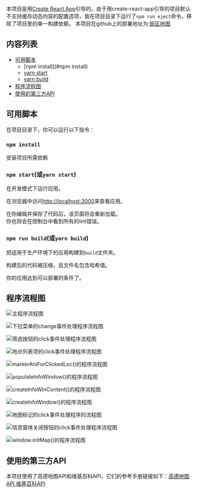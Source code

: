 本项目是用[Create React App](https://github.com/facebookincubator/create-react-app)引导的。由于用create-react-app引导的项目默认不支持缓存动态内容的配置选项，我在项目目录下运行了`npm run eject`命令，移除了项目里的单一构建依赖。
本项目在github上的部署地址为:[街区地图](https://danglisheng.github.io/neighborhood_map/)
## 内容列表

- [可用脚本](#可用脚本)
  - [npm install](#npm install)
  - [yarn start](#yarn-start)
  - [yarn build](#yarn-build)
- [程序流程图](#程序流程图)
- [使用的第三方API](#使用的第三方API)


## 可用脚本

在项目目录下，你可以运行以下指令：
### `npm install`
安装项目所需依赖
### `npm start`(或`yarn start`)

在开发模式下运行应用。<br>

在浏览器中访问[http://localhost:3000](http://localhost:3000)来查看应用。

在你编辑并保存了代码后，该页面将会重新加载。
<br>
你也将会在控制台中看到所有的lint错误。

### `npm run build`(或`yarn build`)

把适用于生产环境下的应用构建到`build`文件夹。<br>

构建后的代码被压缩，且文件名包含哈希值。<br>

你的应用达到可以部署的条件了。

## 程序流程图
![主程序流程图](https://github.com/danglisheng/neighborhood_map/raw/master/program_flow_chart/%E4%B8%BB%E7%A8%8B%E5%BA%8F%E6%B5%81%E7%A8%8B%E5%9B%BE.png)

![下拉菜单的change事件处理程序流程图](https://github.com/danglisheng/neighborhood_map/raw/master/program_flow_chart/%E4%B8%8B%E6%8B%89%E8%8F%9C%E5%8D%95%E7%9A%84change%E4%BA%8B%E4%BB%B6%E5%A4%84%E7%90%86%E7%A8%8B%E5%BA%8F%E6%B5%81%E7%A8%8B%E5%9B%BE.png)

![筛选按钮的click事件处理程序流程图](https://github.com/danglisheng/neighborhood_map/raw/master/program_flow_chart/%E7%AD%9B%E9%80%89%E6%8C%89%E9%92%AE%E7%9A%84click%E4%BA%8B%E4%BB%B6%E5%A4%84%E7%90%86%E7%A8%8B%E5%BA%8F%E6%B5%81%E7%A8%8B%E5%9B%BE%20.png)

![地点列表项的click事件处理程序流程图](https://github.com/danglisheng/neighborhood_map/raw/master/program_flow_chart/%E5%9C%B0%E7%82%B9%E5%88%97%E8%A1%A8%E9%A1%B9%E7%9A%84click%E4%BA%8B%E4%BB%B6%E5%A4%84%E7%90%86%E7%A8%8B%E5%BA%8F%E6%B5%81%E7%A8%8B%E5%9B%BE.png)

![markerAniForClickedLoc()的程序流程图](https://github.com/danglisheng/neighborhood_map/raw/master/program_flow_chart/markerAniForClickedLoc()%E7%9A%84%E7%A8%8B%E5%BA%8F%E6%B5%81%E7%A8%8B%E5%9B%BE.png)

![populateInfoWindow()的程序流程图](https://github.com/danglisheng/neighborhood_map/raw/master/program_flow_chart/populateInfoWindow()%E7%9A%84%E7%A8%8B%E5%BA%8F%E6%B5%81%E7%A8%8B%E5%9B%BE.png)

![createInfoWinContent()的程序流程图](https://github.com/danglisheng/neighborhood_map/raw/master/program_flow_chart/createInfoWinContent()%E7%9A%84%E7%A8%8B%E5%BA%8F%E6%B5%81%E7%A8%8B%E5%9B%BE.png)

![createInfoWindow()的程序流程图](https://github.com/danglisheng/neighborhood_map/raw/master/program_flow_chart/createInfoWindow()%E7%9A%84%E7%A8%8B%E5%BA%8F%E6%B5%81%E7%A8%8B%E5%9B%BE.png)

![地图标记的click事件处理程序的流程图](https://github.com/danglisheng/neighborhood_map/raw/master/program_flow_chart/%E5%9C%B0%E5%9B%BE%E6%A0%87%E8%AE%B0%E7%9A%84click%E4%BA%8B%E4%BB%B6%E5%A4%84%E7%90%86%E7%A8%8B%E5%BA%8F%E7%9A%84%E6%B5%81%E7%A8%8B%E5%9B%BE.png)

![信息窗体关闭按钮的click事件处理程序流程图](https://github.com/danglisheng/neighborhood_map/raw/master/program_flow_chart/%E4%BF%A1%E6%81%AF%E7%AA%97%E4%BD%93%E5%85%B3%E9%97%AD%E6%8C%89%E9%92%AE%E7%9A%84click%E4%BA%8B%E4%BB%B6%E5%A4%84%E7%90%86%E7%A8%8B%E5%BA%8F%E6%B5%81%E7%A8%8B%E5%9B%BE.png)

![window.initMap()的程序流程图](https://github.com/danglisheng/neighborhood_map/raw/master/program_flow_chart/window.initMap()%E7%9A%84%E7%A8%8B%E5%BA%8F%E6%B5%81%E7%A8%8B%E5%9B%BE%20.png)

## 使用的第三方API
本项目使用了高德地图API和维基百科API，它们的参考手册链接如下：[高德地图API](http://lbs.amap.com/api/javascript-api/reference/core),[维基百科API](https://www.mediawiki.org/wiki/API:Main_page/zh)      

